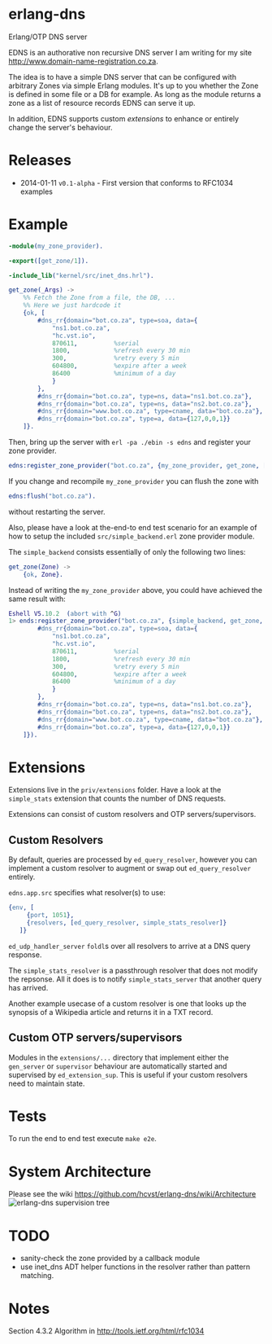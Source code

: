 erlang-dns
==========

Erlang/OTP DNS server

EDNS is an authorative non recursive DNS server I am writing for my site
http://www.domain-name-registration.co.za.

The idea is to have a simple DNS server that can be configured with 
arbitrary Zones via simple Erlang modules. It's up to you whether the
Zone is defined in some file or a DB for example. As long as the module returns
a zone as a list of resource records EDNS can serve it up.

In addition, EDNS supports custom *extensions* to enhance or entirely change the 
server's behaviour.

Releases
========
* 2014-01-11 `v0.1-alpha` - First version that conforms to RFC1034 examples

Example
=======

```erlang
-module(my_zone_provider).

-export([get_zone/1]).

-include_lib("kernel/src/inet_dns.hrl").

get_zone(_Args) ->
    %% Fetch the Zone from a file, the DB, ...
    %% Here we just hardcode it
    {ok, [                                     
        #dns_rr{domain="bot.co.za", type=soa, data={   
            "ns1.bot.co.za",                         
            "hc.vst.io",              
            870611,          %serial
            1800,            %refresh every 30 min 
            300,             %retry every 5 min
            604800,          %expire after a week
            86400            %minimum of a day
            }
        },
        #dns_rr{domain="bot.co.za", type=ns, data="ns1.bot.co.za"},
        #dns_rr{domain="bot.co.za", type=ns, data="ns2.bot.co.za"},
        #dns_rr{domain="www.bot.co.za", type=cname, data="bot.co.za"},
        #dns_rr{domain="bot.co.za", type=a, data={127,0,0,1}}
    ]}.
```

Then, bring up the server with `erl -pa ./ebin -s edns` and register your zone 
provider.

```erlang
edns:register_zone_provider("bot.co.za", {my_zone_provider, get_zone, []}).
```

If you change and recompile `my_zone_provider` you can flush the zone with

```erlang
edns:flush("bot.co.za").
```

without restarting the server.

Also, please have a look at the-end-to end test scenario for an example of 
how to setup the included `src/simple_backend.erl` zone provider module.

The `simple_backend` consists essentially of only the following two lines:

```erlang
get_zone(Zone) ->
    {ok, Zone}.
```

Instead of writing the `my_zone_provider` above, you could have achieved the same
result with:

```erlang
Eshell V5.10.2  (abort with ^G)
1> ends:register_zone_provider("bot.co.za", {simple_backend, get_zone, [
        #dns_rr{domain="bot.co.za", type=soa, data={   
            "ns1.bot.co.za",                         
            "hc.vst.io",              
            870611,          %serial
            1800,            %refresh every 30 min 
            300,             %retry every 5 min
            604800,          %expire after a week
            86400            %minimum of a day
            }
        },
        #dns_rr{domain="bot.co.za", type=ns, data="ns1.bot.co.za"},
        #dns_rr{domain="bot.co.za", type=ns, data="ns2.bot.co.za"},
        #dns_rr{domain="www.bot.co.za", type=cname, data="bot.co.za"},
        #dns_rr{domain="bot.co.za", type=a, data={127,0,0,1}}
    ]}).
```

Extensions
==========
Extensions live in the `priv/extensions` folder. Have a look at the `simple_stats` 
extension that counts the number of DNS requests.

Extensions can consist of custom resolvers and OTP servers/supervisors.

Custom Resolvers
----------------
By default, queries are processed by `ed_query_resolver`, however you can 
implement a custom resolver to augment or swap out `ed_query_resolver` entirely.

`edns.app.src` specifies what resolver(s) to use:

```erlang
{env, [
     {port, 1051},
     {resolvers, [ed_query_resolver, simple_stats_resolver]}
   ]}
```

`ed_udp_handler_server` `foldl`s over all resolvers to arrive at a DNS query
response.

The `simple_stats_resolver` is a passthrough resolver that does not modify the repsonse.
All it does is to notify `simple_stats_server` that another query has arrived.

Another example usecase of a custom resolver is one that looks up the synopsis of
a Wikipedia article and returns it in a TXT record.

Custom OTP servers/supervisors
------------------------------
Modules in the `extensions/...` directory that implement either the `gen_server` or
`supervisor` behaviour are automatically started and supervised by `ed_extension_sup`.
This is useful if your custom resolvers need to maintain state.

Tests
=====
To run the end to end test execute `make e2e`.

System Architecture
===================
Please see the wiki https://github.com/hcvst/erlang-dns/wiki/Architecture
![erlang-dns supervision tree](http://stick.im/i/l/lVU.png)

TODO
====
* sanity-check the zone provided by a callback module
* use inet_dns ADT helper functions in the resolver rather than pattern matching.

Notes
=====
Section 4.3.2 Algorithm in http://tools.ietf.org/html/rfc1034
